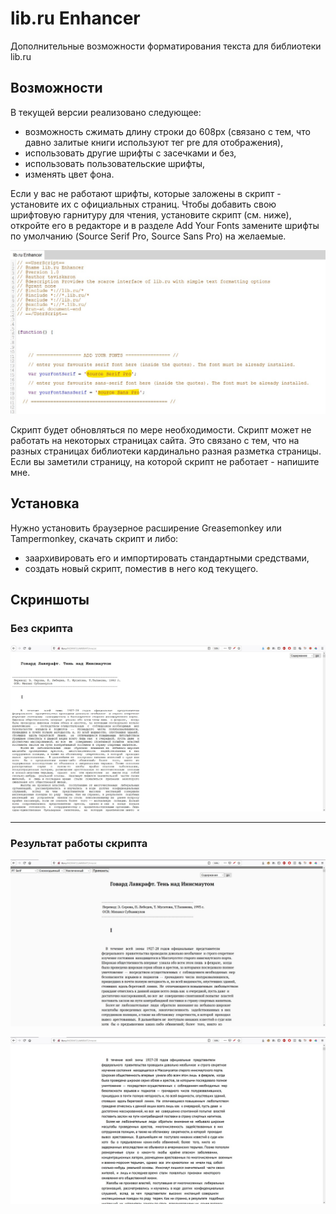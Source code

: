 # lib.ru Enhancer
Дополнительные возможности форматирования текста для библиотеки lib.ru

Возможности
-----------
В текущей версии реализовано следующее:

- возможность сжимать длину строки до 608px (связано с тем, что давно залитые книги используют тег pre для отображения),
- использовать другие шрифты с засечками и без,
- использовать пользовательские шрифты,
- изменять цвет фона.

Если у вас не работают шрифты, которые заложены в скрипт - установите их с официальных страниц.
Чтобы добавить свою шрифтовую гарнитуру для чтения, установите скрипт (см. ниже), откройте его в редакторе и в разделе Add Your Fonts замените шрифты по умолчанию (Source Serif Pro, Source Sans Pro) на желаемые. 

![](https://raw.githubusercontent.com/taviskaron/lib.ru-Enhancer/master/screenshots/sc3.jpg)

Скрипт будет обновляться по мере необходимости.
Скрипт может не работать на некоторых страницах сайта. Это связано с тем, что на разных страницах библиотеки кардинально разная разметка страницы. Если вы заметили страницу, на которой скрипт не работает - напишите мне.

Установка
---------
Нужно установить браузерное расширение Greasemonkey или Tampermonkey, скачать скрипт и либо:

- заархивировать его и импортировать стандартными средствами,
- создать новый скрипт, поместив в него код текущего.

Скриншоты
---------

### Без скрипта

![](https://raw.githubusercontent.com/taviskaron/lib.ru-Enhancer/master/screenshots/sc0.jpg)

----

### Результат работы скрипта

![](https://raw.githubusercontent.com/taviskaron/lib.ru-Enhancer/master/screenshots/sc1.jpg)

![](https://raw.githubusercontent.com/taviskaron/lib.ru-Enhancer/master/screenshots/sc2.jpg)
